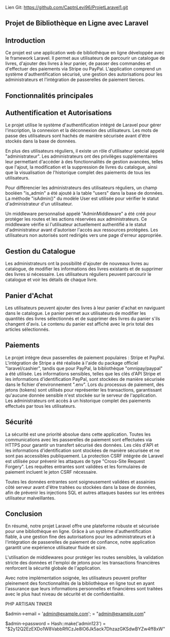 Lien Git: https://github.com/CaptnLevi96/ProjetLaravel1.git

## Projet de Bibliothèque en Ligne avec Laravel

## Introduction

Ce projet est une application web de bibliothèque en ligne développée avec le framework Laravel. Il permet aux utilisateurs de parcourir un catalogue de livres, d'ajouter des livres à leur panier, de passer des commandes et d'effectuer des paiements via Stripe ou PayPal. L'application comprend un système d'authentification sécurisé, une gestion des autorisations pour les administrateurs et l'intégration de passerelles de paiement tierces.

## Fonctionnalités principales

## Authentification et Autorisations

Le projet utilise le système d'authentification intégré de Laravel pour gérer l'inscription, la connexion et la déconnexion des utilisateurs. Les mots de passe des utilisateurs sont hachés de manière sécurisée avant d'être stockés dans la base de données.

En plus des utilisateurs réguliers, il existe un rôle d'utilisateur spécial appelé "administrateur". Les administrateurs ont des privilèges supplémentaires leur permettant d'accéder à des fonctionnalités de gestion avancées, telles que l'ajout, la modification et la suppression de livres du catalogue, ainsi que la visualisation de l'historique complet des paiements de tous les utilisateurs.

Pour différencier les administrateurs des utilisateurs réguliers, un champ booléen "is_admin" a été ajouté à la table "users" dans la base de données. La méthode "isAdmin()" du modèle User est utilisée pour vérifier le statut d'administrateur d'un utilisateur.

Un middleware personnalisé appelé "AdminMiddleware" a été créé pour protéger les routes et les actions réservées aux administrateurs. Ce middleware vérifie si l'utilisateur actuellement authentifié a le statut d'administrateur avant d'autoriser l'accès aux ressources protégées. Les utilisateurs non autorisés sont redirigés vers une page d'erreur appropriée.

## Gestion du Catalogue

Les administrateurs ont la possibilité d'ajouter de nouveaux livres au catalogue, de modifier les informations des livres existants et de supprimer des livres si nécessaire. Les utilisateurs réguliers peuvent parcourir le catalogue et voir les détails de chaque livre.

## Panier d'Achat

Les utilisateurs peuvent ajouter des livres à leur panier d'achat en naviguant dans le catalogue. Le panier permet aux utilisateurs de modifier les quantités des livres sélectionnés et de supprimer des livres du panier s'ils changent d'avis. Le contenu du panier est affiché avec le prix total des articles sélectionnés.

## Paiements

Le projet intègre deux passerelles de paiement populaires : Stripe et PayPal. L'intégration de Stripe a été réalisée à l'aide du package officiel "laravel/cashier", tandis que pour PayPal, la bibliothèque "omnipay/paypal" a été utilisée.
Les informations sensibles, telles que les clés d'API Stripe et les informations d'identification PayPal, sont stockées de manière sécurisée dans le fichier d'environnement ".env".
Lors du processus de paiement, des jetons (tokens) sont utilisés pour représenter les transactions, garantissant qu'aucune donnée sensible n'est stockée sur le serveur de l'application.
Les administrateurs ont accès à un historique complet des paiements effectués par tous les utilisateurs.

## Sécurité

La sécurité est une priorité absolue dans cette application. Toutes les communications avec les passerelles de paiement sont effectuées via HTTPS pour garantir un transfert sécurisé des données. Les clés d'API et les informations d'identification sont stockées de manière sécurisée et ne sont pas accessibles publiquement.
La protection CSRF intégrée de Laravel est utilisée pour prévenir les attaques de type "Cross-Site Request Forgery". Les requêtes entrantes sont validées et les formulaires de paiement incluent le jeton CSRF nécessaire.

Toutes les données entrantes sont soigneusement validées et assainies côté serveur avant d'être traitées ou stockées dans la base de données, afin de prévenir les injections SQL et autres attaques basées sur les entrées utilisateur malveillantes.

## Conclusion

En résumé, notre projet Laravel offre une plateforme robuste et sécurisée pour une bibliothèque en ligne. Grâce à un système d'authentification fiable, à une gestion fine des autorisations pour les administrateurs et à l'intégration de passerelles de paiement de confiance, notre application garantit une expérience utilisateur fluide et sûre.

L'utilisation de middlewares pour protéger les routes sensibles, la validation stricte des données et l'emploi de jetons pour les transactions financières renforcent la sécurité globale de l'application.

Avec notre implémentation soignée, les utilisateurs peuvent profiter pleinement des fonctionnalités de la bibliothèque en ligne tout en ayant l'assurance que leurs informations personnelles et financières sont traitées avec le plus haut niveau de sécurité et de confidentialité.







PHP ARTISAN TINKER

$admin->email = 'admin@example.com';
= "admin@example.com"

$admin->password = Hash::make('admin123')
= "$2y$12$Q2EzEXDo1W8VabbRfICzJe8lO6Jk5ack7DhzazGKSdwBYZw4ff8xW"












